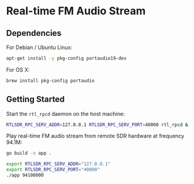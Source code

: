 # Real-time FM Audio Stream
## Dependencies
For Debian / Ubuntu Linux:
```bash
apt-get install -y pkg-config portaudio19-dev
```
For OS X:
```bash
brew install pkg-config portaudio
```
## Getting Started
Start the `rtl_rpcd` daemon on the host machine:
```bash
RTLSDR_RPC_SERV_ADDR=127.0.0.1 RTLSDR_RPC_SERV_PORT=40000 rtl_rpcd &
```
Play real-time FM audio stream from remote SDR hardware at frequency 94.1M:
```bash
go build -o app .

export RTLSDR_RPC_SERV_ADDR="127.0.0.1"
export RTLSDR_RPC_SERV_PORT="40000"
./app 94100000
```